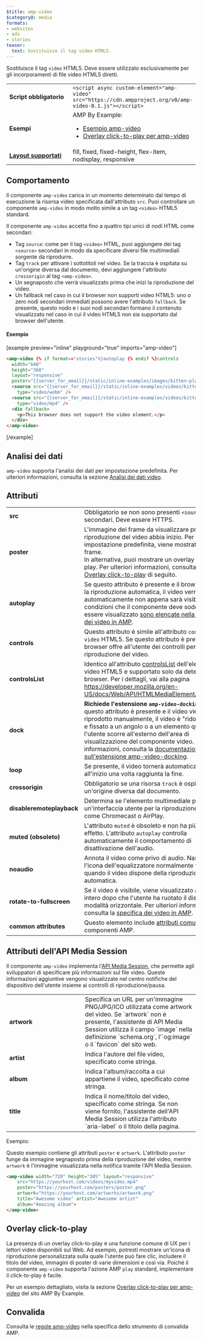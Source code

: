 ```yaml
---
$title: amp-video
$category@: media
formats:
- websites
- ads
- stories
teaser:
  text: Sostituisce il tag video HTML5.
---
```




<!--
       Copyright 2016 The AMP HTML Authors. All Rights Reserved.

       Licensed under the Apache License, Version 2.0 (the "License");
     you may not use this file except in compliance with the License.
     You may obtain a copy of the License at

     http://www.apache.org/licenses/LICENSE-2.0

     Unless required by applicable law or agreed to in writing, software
     distributed under the License is distributed on an "AS-IS" BASIS,
     WITHOUT WARRANTIES OR CONDITIONS OF ANY KIND, either express or implied.
     See the License for the specific language governing permissions and
     limitations under the License.
-->



Sostituisce il tag `video` HTML5. Deve essere utilizzato esclusivamente per gli incorporamenti di file video HTML5 diretti.

<table>
  <tr>
    <td width="40%"><strong>Script obbligatorio</strong></td>
    <td><code>&lt;script async custom-element="amp-video" src="https://cdn.ampproject.org/v0/amp-video-0.1.js">&lt;/script></code></td>
  </tr>
  <tr>
    <td width="40%"><strong>Esempi</strong></td>
    <td>AMP By Example:<ul>
      <li><a href="https://ampbyexample.com/components/amp-video/">Esempio amp-video</a></li>
      <li><a href="https://ampbyexample.com/advanced/click-to-play_overlay_for_amp-video/">Overlay click-to-play per amp-video</a></li></ul></td>
    </tr>
    <tr>
      <td class="col-fourty"><strong><a href="../../../documentation/guides-and-tutorials/develop/style_and_layout/control_layout.md">Layout supportati</a></strong></td>
      <td>fill, fixed, fixed-height, flex-item, nodisplay, responsive</td>
    </tr>
  </table>

## Comportamento <a name="behavior"></a>

Il componente `amp-video` carica in un momento determinato dal tempo di esecuzione la risorsa video specificata dall'attributo `src`. Puoi controllare un componente `amp-video` in modo molto simile a un tag `<video>` HTML5 standard.

Il componente `amp-video` accetta fino a quattro tipi unici di nodi HTML come secondari:

* Tag `source`: come per il tag `<video>` HTML, puoi aggiungere dei tag `<source>` secondari in modo da specificare diversi file multimediali sorgente da riprodurre.
* Tag `track` per attivare i sottotitoli nel video. Se la traccia è ospitata su un'origine diversa dal documento, devi aggiungere l'attributo `crossorigin` al tag `<amp-video>`.
* Un segnaposto che verrà visualizzato prima che inizi la riproduzione del video.
* Un fallback nel caso in cui il browser non supporti video HTML5: uno o zero nodi secondari immediati possono avere l'attributo `fallback`. Se presente, questo nodo e i suoi nodi secondari formano il contenuto visualizzato nel caso in cui il video HTML5 non sia supportato dal browser dell'utente.

#### Esempio <a name="example"></a>

[example preview="inline" playground="true" imports="amp-video"]
```html
<amp-video {% if format=='stories'%}autoplay {% endif %}controls
  width="640"
  height="360"
  layout="responsive"
  poster="{{server_for_email}}/static/inline-examples/images/kitten-playing.png">
  <source src="{{server_for_email}}/static/inline-examples/videos/kitten-playing.webm"
    type="video/webm" />
  <source src="{{server_for_email}}/static/inline-examples/videos/kitten-playing.mp4"
    type="video/mp4" />
  <div fallback>
    <p>This browser does not support the video element.</p>
  </div>
</amp-video>
```
[/example]

## Analisi dei dati <a name="analytics"></a>

`amp-video` supporta l'analisi dei dati per impostazione predefinita. Per ulteriori informazioni, consulta la sezione [Analisi dei dati video](https://github.com/ampproject/amphtml/blob/master/extensions/amp-analytics/amp-video-analytics.md).

## Attributi <a name="attributes"></a>

<table>
  <tr>
    <td width="40%"><strong>src</strong></td>
    <td>Obbligatorio se non sono presenti <code>&lt;source&gt;</code> secondari. Deve essere HTTPS.</td>
  </tr>
  <tr>
    <td width="40%"><strong>poster</strong></td>
    <td>L'immagine del frame da visualizzare prima che la riproduzione del video abbia inizio. Per impostazione predefinita, viene mostrato il primo frame.
      <br>
        In alternativa, puoi mostrare un overlay click-to-play. Per ulteriori informazioni, consulta la sezione <a href="#click-to-play-overlay">Overlay click-to-play</a> di seguito.</td>
      </tr>
      <tr>
        <td width="40%"><strong>autoplay</strong></td>
        <td>Se questo attributo è presente e il browser supporta la riproduzione automatica, il video verrà riprodotto
            automaticamente non appena sarà visibile. Le condizioni che il componente deve soddisfare per
            essere visualizzato <a href="https://github.com/ampproject/amphtml/blob/master/spec/amp-video-interface.md#autoplay">sono elencate nella specifica dei video in AMP</a>.</td>
        </tr>
        <tr>
          <td width="40%"><strong>controls</strong></td>
          <td>Questo attributo è simile all'attributo <code>controls</code> nel <code>video</code> HTML5. Se questo attributo è presente, il browser offre all'utente dei controlli per gestire la riproduzione del video.</td>
        </tr>
        <tr>
          <td width="40%"><strong>controlsList</strong></td>
          <td>Identico all'attributo <a href="https://developer.mozilla.org/en-US/docs/Web/API/HTMLMediaElement/controlsList">controlsList</a> dell'elemento video HTML5 e supportato solo da determinati browser. Per i dettagli, vai alla pagina <a href="https://developer.mozilla.org/en-US/docs/Web/API/HTMLMediaElement/controlsList">https://developer.mozilla.org/en-US/docs/Web/API/HTMLMediaElement/controlsList</a>.</td>
        </tr>
        <tr>
          <td width="40%"><strong>dock</strong></td>
          <td><strong>Richiede l'estensione <code>amp-video-docking</code>.</strong> Se questo attributo è presente e il video viene riprodotto manualmente, il video è "ridotto a icona" e fissato a un angolo o a un elemento quando l'utente scorre all'esterno dell'area di visualizzazione del componente video.
              Per ulteriori informazioni, consulta la <a href="amp-video-docking.md">documentazione sull'estensione amp-video-docking</a>.</td>
          </tr>
          <tr>
            <td width="40%"><strong>loop</strong></td>
            <td>Se presente, il video tornerà automaticamente all'inizio una volta raggiunta la fine.</td>
          </tr>
          <tr>
            <td width="40%"><strong>crossorigin</strong></td>
            <td>Obbligatorio se una risorsa <code>track</code> è ospitata su un'origine diversa dal documento.</td>
          </tr>
          <tr>
            <td width="40%"><strong>disableremoteplayback</strong></td>
            <td>Determina se l'elemento multimediale può avere un'interfaccia utente per la riproduzione remota come Chromecast o AirPlay.</td>
          </tr>
          <tr>
            <td width="40%"><strong>muted (obsoleto)</strong></td>
            <td>L'attributo <code>muted</code> è obsoleto e non ha più alcun effetto. L'attributo <code>autoplay</code> controlla automaticamente il comportamento di disattivazione dell'audio.</td>
          </tr>
          <tr>
            <td width="40%"><strong>noaudio</strong></td>
            <td>Annota il video come privo di audio. Nasconde l'icona dell'equalizzatore normalmente
                visualizzata quando il video dispone della riproduzione automatica.</td>
            </tr>
            <tr>
              <td width="40%"><strong>rotate-to-fullscreen</strong></td>
              <td>Se il video è visibile, viene visualizzato a schermo intero dopo che l'utente ha ruotato il dispositivo in modalità orizzontale. Per ulteriori informazioni, consulta la <a href="https://github.com/ampproject/amphtml/blob/master/spec/amp-video-interface.md#rotate-to-fullscreen">specifica dei video in AMP</a>.</td>
            </tr>
            <tr>
              <td width="40%"><strong>common attributes</strong></td>
              <td>Questo elemento include <a href="../../../documentation/guides-and-tutorials/learn/common_attributes.md">attributi comuni</a> estesi ai componenti AMP.</td>
            </tr>
          </table>

## Attributi dell'API Media Session <a name="media-session-api-attributes"></a>

Il componente `amp-video` implementa l'[API Media Session](https://developers.google.com/web/updates/2017/02/media-session), che permette agli sviluppatori di specificare più informazioni sul file video. Queste informazioni aggiuntive vengono visualizzate nel centro notifiche del dispositivo dell'utente insieme ai controlli di riproduzione/pausa.

<table>
  <tr>
    <td width="40%"><strong>artwork</strong></td>
    <td>Specifica un URL per un'immagine PNG/JPG/ICO utilizzata come artwork del video. Se `artwork` non è presente, l'assistente di API Media Session utilizza il campo `image` nella definizione `schema.org`, l'`og:image` o il `favicon` del sito web.</td>
  </tr>
  <tr>
    <td width="40%"><strong>artist</strong></td>
    <td>Indica l'autore del file video, specificato come stringa.</td>
  </tr>
  <tr>
    <td width="40%"><strong>album</strong></td>
    <td>Indica l'album/raccolta a cui appartiene il video, specificato come stringa.</td>
  </tr>
  <tr>
    <td width="40%"><strong>title</strong></td>
    <td>Indica il nome/titolo del video, specificato come stringa. Se non viene fornito, l'assistente dell'API Media Session utilizza l'attributo `aria-label` o il titolo della pagina.</td>
  </tr>
</table>

Esempio:

Questo esempio contiene gli attributi `poster` e `artwork`. L'attributo `poster` funge da immagine segnaposto prima della riproduzione del video, mentre `artwork` è l'immagine visualizzata nella notifica tramite l'API Media Session.

```html
<amp-video width="720" height="305" layout="responsive"
    src="https://yourhost.com/videos/myvideo.mp4"
    poster="https://yourhost.com/posters/poster.png"
    artwork="https://yourhost.com/artworks/artwork.png"
    title="Awesome video" artist="Awesome artist"
    album="Amazing album">
</amp-video>
```

## Overlay click-to-play <a name="click-to-play-overlay"></a>

La presenza di un overlay click-to-play è una funzione comune di UX per i lettori video disponibili sul Web.  Ad esempio, potresti mostrare un'icona di riproduzione personalizzata sulla quale l'utente può fare clic, includere il titolo del video, immagini di poster di varie dimensioni e così via.  Poiché il componente `amp-video` supporta l'azione AMP `play` standard, implementare il click-to-play è facile.

Per un esempio dettagliato, visita la sezione [Overlay click-to-play per amp-video](https://ampbyexample.com/advanced/click-to-play_overlay_for_amp-video/) del sito AMP By Example.

## Convalida <a name="validation"></a>

Consulta le [regole amp-video](https://github.com/ampproject/amphtml/blob/master/validator/validator-main.protoascii) nella specifica dello strumento di convalida AMP.
